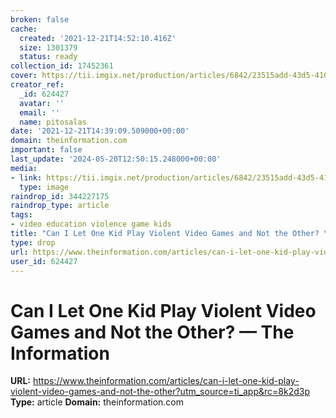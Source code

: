 ```yaml
---
broken: false
cache:
  created: '2021-12-21T14:52:10.416Z'
  size: 1301379
  status: ready
collection_id: 17452361
cover: https://tii.imgix.net/production/articles/6842/23515add-43d5-4102-a723-42adc8f56911.jpg?w=800&fm=jpg&auto=compress&frame=0
creator_ref:
  _id: 624427
  avatar: ''
  email: ''
  name: pitosalas
date: '2021-12-21T14:39:09.509000+00:00'
domain: theinformation.com
important: false
last_update: '2024-05-20T12:50:15.248000+00:00'
media:
- link: https://tii.imgix.net/production/articles/6842/23515add-43d5-4102-a723-42adc8f56911.jpg?w=800&fm=jpg&auto=compress&frame=0
  type: image
raindrop_id: 344227175
raindrop_type: article
tags:
- video education violence game kids
title: "Can I Let One Kid Play Violent Video Games and Not the Other? \u2014 The Information"
type: drop
url: https://www.theinformation.com/articles/can-i-let-one-kid-play-violent-video-games-and-not-the-other?utm_source=ti_app&rc=8k2d3p
user_id: 624427
---
```


# Can I Let One Kid Play Violent Video Games and Not the Other? — The Information

**URL:** https://www.theinformation.com/articles/can-i-let-one-kid-play-violent-video-games-and-not-the-other?utm_source=ti_app&rc=8k2d3p
**Type:** article
**Domain:** theinformation.com
